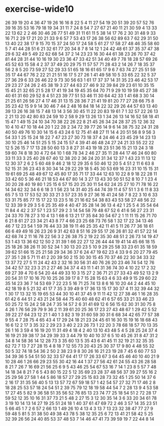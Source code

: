 # exercise-wide10
26
39
19
20
4
36
47
19
26
16
16
8
22
5
4
11
27
54
19
20
51
39
20
57
52
76
39
16
35
53
16
79
18
19
34
31
11
7
24
8
54
7
27
67
21
40
11
21
30
59
4
13
33
22
13
62
2
2
46
30
46
26
77
51
49
31
11
61
11
5
38
14
17
76
2
30
31
48
9
33
16
71
2
29
17
21
20
21
33
9
6
57
7
53
43
17
26
38
56
62
89
63
7
62
29
31
50
13
40
22
38
17
9
15
70
15
37
24
50
17
24
58
5
61
27
17
58
27
48
46
35
58
60
5
7
41
44
28
51
6
21
32
61
77
20
34
8
7
8
14
12
1
24
42
48
61
37
35
37
47
38
29
6
32
49
5
49
22
62
68
54
37
2
14
23
23
16
30
44
61
38
23
26
70
37
42
81
44
28
31
44
10
16
19
30
23
36
47
33
42
51
34
40
49
7
78
18
28
57
69
26
45
52
63
15
58
4
2
37
37
49
20
29
75
11
57
57
71
28
43
2
14
26
7
18
35
37
56
2
8
5
20
73
59
27
52
29
33
51
65
18
16
61
65
17
9
6
7
63
74
27
25
51
59
35
17
44
67
76
2
22
21
21
51
16
17
5
27
26
1
41
49
58
10
5
33
65
22
32
5
37
27
36
29
6
33
26
46
22
9
73
30
56
63
1
61
17
37
37
14
31
35
23
46
42
53
17
29
23
27
24
26
2
45
38
19
3
27
44
63
27
46
9
32
39
84
29
23
61
10
35
15
15
45
21
32
65
21
5
28
17
41
19
34
19
45
35
64
70
71
9
29
10
19
59
45
27
38
40
61
31
60
29
52
8
4
51
23
39
77
51
53
46
11
30
64
42
33
1
41
68
3
30
14
21
25
61
26
56
27
4
17
46
31
13
15
28
36
7
21
41
19
81
20
77
27
28
66
75
8
35
23
42
15
9
9
14
30
46
7
44
2
48
16
84
18
14
22
32
29
26
44
57
63
13
40
39
13
26
16
38
15
7
48
13
14
3
56
30
45
11
22
20
83
19
61
7
1
32
57
22
26
13
2
21
13
20
42
80
83
24
59
10
2
58
9
29
13
26
13
1
34
26
13
14
16
52
58
18
41
15
47
1
49
15
24
10
34
70
38
22
26
22
8
21
45
26
34
24
28
37
25
12
36
32
10
4
10
47
10
18
44
20
1
22
28
2
34
72
39
77
26
14
9
6
14
38
75
32
24
31
28
40
50
49
76
10
30
14
15
6
43
24
6
12
75
41
48
27
11
14
4
20
51
56
8
9
56
3
54
33
1
25
15
24
18
22
7
47
23
27
30
73
18
37
4
24
46
4
23
45
29
14
23
13
30
10
25
46
14
51
25
5
15
24
15
57
4
39
41
46
48
24
27
24
21
33
55
22
22
12
5
26
15
7
17
13
28
50
60
13
3
8
27
31
43
19
18
23
51
36
15
21
13
24
3
18
59
60
74
8
18
30
4
72
64
10
1
68
78
34
2
46
27
35
11
28
44
17
46
24
60
80
33
11
33
3
25
40
28
67
40
12
38
20
2
36
24
20
31
34
12
37
1
43
23
11
13
12
12
30
37
2
6
2
5
60
48
9
46
2
18
12
29
35
6
50
46
12
20
5
4
51
2
11
6
63
8
52
15
31
36
23
43
8
30
34
14
29
22
29
18
5
45
30
53
69
16
23
31
10
15
15
31
19
61
69
25
48
49
67
12
45
80
17
35
71
17
33
44
12
63
10
22
8
9
18
22
28
11
33
42
60
5
36
46
21
18
53
44
67
80
14
3
27
13
43
30
50
51
52
8
10
7
1
23
4
30
20
28
40
19
80
1
25
15
6
57
15
20
25
30
11
54
62
24
25
27
10
71
78
16
22
14
34
62
32
34
6
6
18
3
1
56
23
14
31
40
25
44
74
39
11
4
57
51
1
3
6
11
8
33
65
7
5
13
17
53
52
30
33
21
3
57
23
35
9
27
36
16
41
24
58
7
8
22
3
10
6
33
53
31
75
85
77
15
17
22
13
23
5
16
21
16
62
54
38
83
43
53
58
27
48
56
22
12
33
39
9
29
3
5
6
25
35
49
4
40
47
35
28
14
36
13
4
42
1
25
5
4
35
54
64
11
84
4
42
2
37
57
1
23
57
29
2
3
14
54
58
79
48
67
52
6
41
6
56
27
23
31
24
33
70
78
27
3
10
4
13
1
68
6
13
21
17
35
84
30
54
67
2
1
11
11
15
26
71
70
6
21
8
61
27
23
34
21
43
8
77
4
66
23
25
68
73
76
58
1
32
17
22
34
13
46
46
7
12
23
54
1
59
76
44
33
38
19
11
46
25
35
42
11
41
5
11
26
77
36
18
61
66
6
49
49
16
26
23
26
9
31
42
63
8
51
16
29
55
17
26
26
81
32
41
57
22
14
42
68
74
2
11
16
78
22
56
3
2
26
38
75
2
19
22
35
30
48
51
2
26
73
14
19
47
53
1
43
13
36
62
12
50
2
31
39
1
66
22
27
12
26
44
44
19
41
14
45
66
18
15
25
18
26
38
26
11
30
52
34
1
30
13
20
23
5
10
9
29
25
58
33
23
61
35
18
59
39
62
51
66
15
25
21
58
29
34
36
37
6
24
47
19
62
23
4
33
9
6
20
27
79
45
27
35
1
28
5
71
11
41
2
20
39
50
2
15
30
30
15
45
70
37
46
22
30
34
33
32
13
37
72
27
5
11
24
42
43
2
32
16
30
56
31
40
76
26
20
23
46
74
54
12
76
34
42
57
32
23
3
21
2
27
46
34
37
4
43
11
1
41
31
36
74
30
4
10
22
17
2
32
69
27
39
4
70
6
54
20
44
49
33
10
3
15
27
2
36
71
21
27
33
43
49
52
13
2
9
20
54
31
17
10
16
70
10
25
26
39
17
8
7
15
28
15
63
4
6
33
49
9
15
29
60
22
35
14
23
36
7
14
53
69
7
22
23
5
16
71
25
74
13
8
6
16
10
20
44
2
44
45
10
42
18
19
8
5
21
32
41
17
7
35
3
39
49
9
17
36
13
15
17
30
37
4
11
32
39
44
32
1
30
17
13
32
15
19
65
53
44
30
10
41
37
45
9
11
11
42
12
27
38
46
1
16
28
35
61
42
6
44
51
2
43
21
24
58
44
75
40
60
48
62
41
6
57
65
33
21
33
46
23
50
25
72
15
24
2
58
24
7
35
14
57
2
6
31
41
69
12
6
56
15
62
30
31
30
75
8
4
26
1
76
56
29
79
9
36
2
11
39
61
20
25
36
17
23
27
43
48
67
1
29
42
5
52
39
22
27
64
23
12
21
1
40
1
3
82
3
19
31
60
59
30
31
6
68
34
42
65
77
57
38
9
55
4
7
28
75
4
65
43
4
17
29
24
18
21
23
24
45
61
16
30
15
19
16
18
68
43
16
6
12
2
17
3
35
32
2
29
23
3
40
2
23
26
73
1
22
20
3
78
68
18
57
70
13
35
26
1
16
3
59
4
16
19
20
11
31
49
4
18
4
2
40
13
10
43
48
5
4
5
28
25
24
37
4
16
19
21
39
38
17
34
29
39
33
3
44
79
10
40
10
37
6
5
10
45
26
31
8
47
31
2
34
8
14
58
36
14
12
28
73
3
35
60
13
5
35
43
6
41
45
11
32
19
21
32
35
35
62
72
7
13
7
27
28
15
4
8
18
7
12
55
73
20
43
25
30
37
17
9
80
4
48
55
32
50
5
32
74
18
54
36
2
50
2
38
23
9
8
30
26
16
21
23
19
28
7
45
6
60
77
53
34
39
36
5
54
51
50
32
33
57
64
41
17
17
26
33
67
3
64
45
46
40
10
40
21
9
10
28
46
1
26
66
29
23
55
30
42
16
44
1
37
27
56
42
61
24
55
43
26
28
58
8
21
7
26
7
16
69
21
56
25
6
9
5
43
46
25
54
67
53
16
7
14
1
23
8
5
57
7
48
14
18
34
8
21
7
6
5
43
80
15
22
5
12
35
69
23
28
37
48
56
37
39
27
55
16
2
25
29
56
27
58
1
44
5
86
18
57
27
29
25
15
83
28
73
32
45
1
25
50
14
37
6
2
16
17
31
35
56
40
5
13
13
57
72
67
59
18
57
1
42
54
57
27
32
71
17
46
2
8
18
28
25
53
57
18
24
54
51
2
39
75
79
12
18
19
58
44
54
7
2
28
13
9
4
53
58
17
27
45
5
82
9
36
58
51
35
56
52
76
85
13
23
74
77
25
18
54
51
2
72
28
17
59
52
12
35
10
16
31
37
73
21
5
48
2
27
15
3
12
30
35
14
3
6
33
20
34
61
78
3
19
10
14
13
14
27
19
25
51
24
18
1
40
37
61
47
69
72
2
46
3
57
14
35
23
51
5
66
45
1
7
2
6
57
2
66
13
1
49
26
10
4
13
4
3
13
7
13
23
32
38
47
77
27
9
59
48
5
81
5
31
38
50
49
38
43
78
5
38
12
35
25
6
72
13
41
21
58
42
5
25
32
39
26
56
24
40
85
53
37
48
53
7
14
46
47
41
73
39
59
19
7
22
44
8
14
